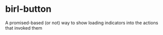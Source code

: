 # birl-button
A promised-based (or not) way to show loading indicators into the actions that invoked them
